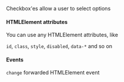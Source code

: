 Checkbox'es allow a user to select options

#### HTMLElement attributes

You can use any HTMLElement attributes, like

`id`, `class`, `style`, `disabled`, `data-*` and so on

#### Events

`change` forwarded HTMLElement event
